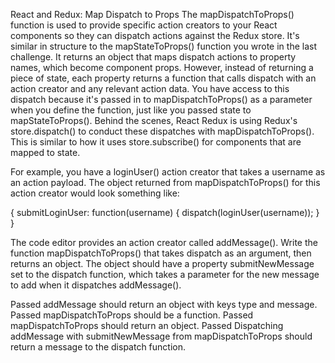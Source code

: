 React and Redux: Map Dispatch to Props
The mapDispatchToProps() function is used to provide specific action creators to your React components so they can dispatch actions against the Redux store. It's similar in structure to the mapStateToProps() function you wrote in the last challenge. It returns an object that maps dispatch actions to property names, which become component props. However, instead of returning a piece of state, each property returns a function that calls dispatch with an action creator and any relevant action data. You have access to this dispatch because it's passed in to mapDispatchToProps() as a parameter when you define the function, just like you passed state to mapStateToProps(). Behind the scenes, React Redux is using Redux's store.dispatch() to conduct these dispatches with mapDispatchToProps(). This is similar to how it uses store.subscribe() for components that are mapped to state.

For example, you have a loginUser() action creator that takes a username as an action payload. The object returned from mapDispatchToProps() for this action creator would look something like:

{
  submitLoginUser: function(username) {
    dispatch(loginUser(username));
  }
}

The code editor provides an action creator called addMessage(). Write the function mapDispatchToProps() that takes dispatch as an argument, then returns an object. The object should have a property submitNewMessage set to the dispatch function, which takes a parameter for the new message to add when it dispatches addMessage().

Passed
addMessage should return an object with keys type and message.
Passed
mapDispatchToProps should be a function.
Passed
mapDispatchToProps should return an object.
Passed
Dispatching addMessage with submitNewMessage from mapDispatchToProps should return a message to the dispatch function.